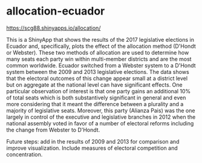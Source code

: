 # allocation-ecuador

https://scg88.shinyapps.io/allocation/

This is a ShinyApp that shows the results of the 2017 legislative elections in Ecuador and, specifically, plots the effect of the allocation method (D'Hondt or Webster). These two methods of allocation are used to determine how many seats each party win within multi-member districts and are the most common worldwide. Ecuador switched from a Webster system to a D'Hondt system between the 2009 and 2013 legislative elections. The data shows that the electoral outcomes of this change appear small at a district level but on aggregate at the national level can have significant effects. One particular observation of interest is that one party gains an additional 10% of total seats which is both substantively significant  in general and even more considering that it meant the difference between a plurality and a majority of legislative seats. Moreover, this party (Alianza Pais) was the one largely in control of the executive and legislative branches in 2012 when the national assembly voted in favor of a number of electoral reforms including the change from Webster to D'Hondt.


Future steps: add in the results of 2009 and 2013 for comparison and improve visualization. Include measures of electoral competition and concentration.

